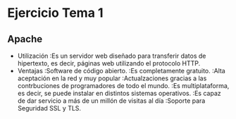 # Ejercicio Tema 1
## Apache
* Utilización
	:Es un servidor web diseñado para transferir datos de hipertexto, es decir, páginas web utilizando el protocolo HTTP.
* Ventajas
	:Software de código abierto.
	:Es completamente gratuito.
	:Alta aceptación en la red y muy popular
	:Actualzaciones gracias a las contrbuciones de programadores de todo el mundo.
	:Es multiplataforma, es decir, se puede instalar en distintos sistemas operativos.
	:Es capaz de dar servicio a más de un millón de visitas al día
	:Soporte para Seguridad SSL y TLS.


